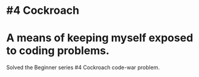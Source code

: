# #4 Cockroach
# A means of keeping myself exposed to coding problems.

Solved the Beginner series #4 Cockroach code-war problem.

